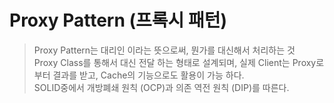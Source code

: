 # Proxy Pattern (프록시 패턴)

> Proxy Pattern는 대리인 이라는 뜻으로써, 뭔가를 대신해서 처리하는 것  
Proxy Class를 통해서 대신 전달 하는 형태로 설계되며, 실제 Client는 Proxy로 부터 결과를 받고, 
> Cache의 기능으로도 활용이 가능 하다.   
SOLID중에서 개방폐쇄 원칙 (OCP)과 의존 역전 원칙 (DIP)를 따른다.